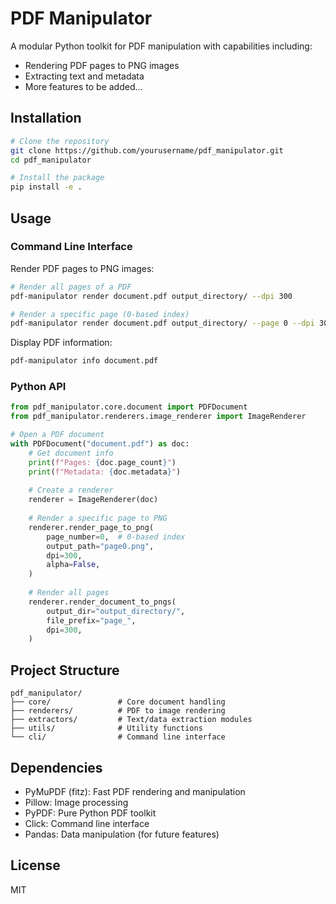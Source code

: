 # PDF Manipulator

A modular Python toolkit for PDF manipulation with capabilities including:

- Rendering PDF pages to PNG images
- Extracting text and metadata
- More features to be added...

## Installation

```bash
# Clone the repository
git clone https://github.com/yourusername/pdf_manipulator.git
cd pdf_manipulator

# Install the package
pip install -e .
```

## Usage

### Command Line Interface

Render PDF pages to PNG images:

```bash
# Render all pages of a PDF
pdf-manipulator render document.pdf output_directory/ --dpi 300

# Render a specific page (0-based index)
pdf-manipulator render document.pdf output_directory/ --page 0 --dpi 300
```

Display PDF information:

```bash
pdf-manipulator info document.pdf
```

### Python API

```python
from pdf_manipulator.core.document import PDFDocument
from pdf_manipulator.renderers.image_renderer import ImageRenderer

# Open a PDF document
with PDFDocument("document.pdf") as doc:
    # Get document info
    print(f"Pages: {doc.page_count}")
    print(f"Metadata: {doc.metadata}")
    
    # Create a renderer
    renderer = ImageRenderer(doc)
    
    # Render a specific page to PNG
    renderer.render_page_to_png(
        page_number=0,  # 0-based index
        output_path="page0.png",
        dpi=300,
        alpha=False,
    )
    
    # Render all pages
    renderer.render_document_to_pngs(
        output_dir="output_directory/",
        file_prefix="page_",
        dpi=300,
    )
```

## Project Structure

```
pdf_manipulator/
├── core/               # Core document handling
├── renderers/          # PDF to image rendering
├── extractors/         # Text/data extraction modules
├── utils/              # Utility functions
└── cli/                # Command line interface
```

## Dependencies

- PyMuPDF (fitz): Fast PDF rendering and manipulation
- Pillow: Image processing
- PyPDF: Pure Python PDF toolkit
- Click: Command line interface
- Pandas: Data manipulation (for future features)

## License

MIT